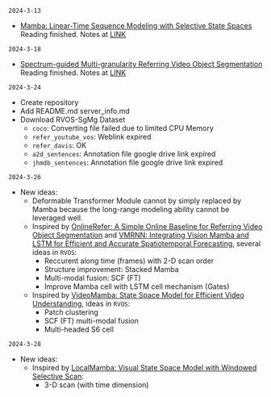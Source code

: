 `2024-3-13`
- [Mamba: Linear-Time Sequence Modeling with Selective State Spaces](https://arxiv.org/abs/2312.00752) Reading finished. Notes at [LINK](https://www.notion.so/ryan-ming/Mamba-Linear-Time-Sequence-Modeling-with-Selective-State-Spaces-e7b242b01ab145a0add7ff1a0c9796c9?pvs=4)



`2024-3-18`
- [Spectrum-guided Multi-granularity Referring Video Object Segmentation](https://arxiv.org/abs/2307.13537) Reading finished. Notes at [LINK](https://www.notion.so/ryan-ming/Spectrum-guided-Multi-granularity-Referring-Video-Object-Segmentation-4344952ce4794c68aa783b5d319da438?pvs=4)



`2024-3-24`
- Create repository
- Add README.md server_info.md
- Download RVOS-SgMg Dataset
  - `coco`: Converting file failed due to limited CPU Memory
  - `refer_youtube_vos`: Weblink expired
  - `refer_davis`: OK
  - `a2d_sentences`: Annotation file google drive link expired
  - `jhmdb_sentences`: Annotation file google drive link expired




`2024-3-26`
- New ideas:
  - Deformable Transformer Module cannot by simply replaced by Mamba because the long-range modeling ability cannot be leveraged well.
  - Inspired by [OnlineRefer: A Simple Online Baseline for Referring Video Object Segmentation](https://arxiv.org/abs/2307.09356) and [VMRNN: Integrating Vision Mamba and LSTM for Efficient and Accurate Spatiotemporal Forecasting](https://arxiv.org/abs/2403.16536), several ideas in `RVOS`:
    - Reccurent along time (frames) with 2-D scan order
    - Structure improvement: Stacked Mamba
    - Multi-modal fusion: SCF (FT)
    - Improve Mamba cell with LSTM cell mechanism (Gates)
  - Inspired by [VideoMamba: State Space Model for Efficient Video Understanding](https://arxiv.org/abs/2403.06977), ideas in `RVOS`:
    - Patch clustering
    - SCF (FT) multi-modal fusion
    - Multi-headed S6 cell
   
`2024-3-28`
- New ideas:
  - Inspired by [LocalMamba: Visual State Space Model with Windowed Selective Scan](https://arxiv.org/abs/2403.09338):
    - 3-D scan (with time dimension)
